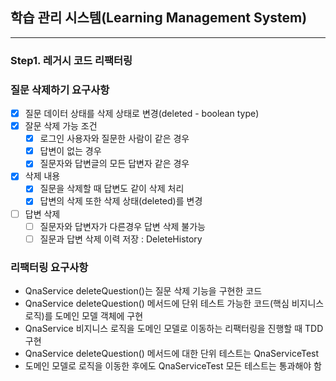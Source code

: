 ## 학습 관리 시스템(Learning Management System)

---

### Step1. 레거시 코드 리팩터링
### 질문 삭제하기 요구사항
- [X] 질문 데이터 상태를 삭제 상태로 변경(deleted - boolean type)
- [X] 잘문 삭제 가능 조건 
  - [X] 로그인 사용자와 질문한 사람이 같은 경우
  - [X] 답변이 없는 경우
  - [X] 질문자와 답변글의 모든 답변자 같은 경우
- [X] 삭제 내용
  - [X] 질문을 삭제할 때 답변도 같이 삭제 처리
  - [X] 답변의 삭제 또한 삭제 상태(deleted)를 변경
- [ ] 답변 삭제
  - [ ] 질문자와 답변자가 다른경우 답변 삭제 불가능
  - [ ] 질문과 답변 삭제 이력 저장 : DeleteHistory

### 리팩터링 요구사항
- QnaService deleteQuestion()는 질문 삭제 기능을 구현한 코드
- QnaService deleteQuestion() 메서드에 단위 테스트 가능한 코드(핵심 비지니스 로직)를 도메인 모델 객체에 구현
- QnaService 비지니스 로직을 도메인 모델로 이동하는 리팩터링을 진행할 때 TDD 구현
- QnaService deleteQuestion() 메서드에 대한 단위 테스트는 QnaServiceTest
- 도메인 모델로 로직을 이동한 후에도 QnaServiceTest 모든 테스트는 통과해야 함
